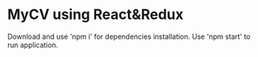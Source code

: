 # MyCV using React&Redux
Download and use 'npm i' for dependencies installation.
Use 'npm start' to run application.

